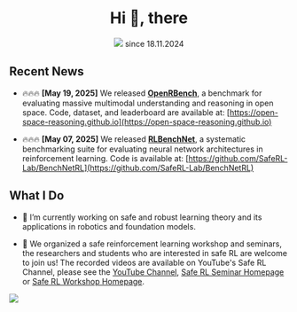 <!-- ### Hi there 👋-->

<h1 align="center">Hi 👋, there</h1>

<p align="center"> 
  <img src="https://profile-counter.glitch.me/chauncygu/count.svg"/>
 since 18.11.2024
</p>

## Recent News

* 🔥🔥🔥 **\[May 19, 2025]** We released **[OpenRBench](https://github.com/SafeRL-Lab/OpenRBench)**, a benchmark for evaluating massive multimodal understanding and reasoning in open space. Code, dataset, and leaderboard are available at: [https://open-space-reasoning.github.io](https://open-space-reasoning.github.io)

* 🔥🔥🔥 **\[May 07, 2025]** We released **[RLBenchNet](https://github.com/SafeRL-Lab/BenchNetRL)**, a systematic benchmarking suite for evaluating neural network architectures in reinforcement learning. Code is available at: [https://github.com/SafeRL-Lab/BenchNetRL](https://github.com/SafeRL-Lab/BenchNetRL)


## What I Do
- 🔭 I’m currently working on safe and robust learning theory and its applications in robotics and foundation models.

- 🌱 We organized a safe reinforcement learning workshop and seminars, the researchers and students who are interested in safe RL  are welcome to join us! The recorded videos are available on YouTube's Safe RL Channel, please see the [YouTube Channel](https://www.youtube.com/channel/UCo_QY2SB3-ZUdyAWJRHSdcg), [Safe RL Seminar Homepage](https://sites.google.com/view/saferl-seminar/home) or  [Safe RL Workshop Homepage](https://saferl.online/).

<!--
<div align=center>
 <img src="https://github.com/chauncygu/gshangd.github.io/blob/master/assets/images/work/overview-demos-acc.gif" width="850"/> 
 </div>
<div align=center>
<center style="color:#000000;text-decoration:underline"> </center>
 </div>
-->



![](https://visitor-badge.glitch.me/badge?page_id=chauncygu)

<!-- 
![visitors](https://komarev.com/ghpvc/?username=chauncygu&color=brightgreen)  -->

